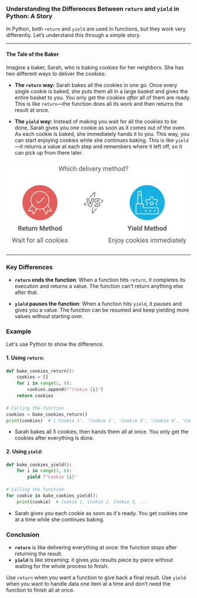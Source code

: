 ### Understanding the Differences Between `return` and `yield` in Python: A Story

In Python, both `return` and `yield` are used in functions, but they work very differently. Let’s understand this through a simple story.

---

#### The Tale of the Baker

Imagine a baker, Sarah, who is baking cookies for her neighbors. She has two different ways to deliver the cookies:

- **The `return` way:** Sarah bakes all the cookies in one go. Once every single cookie is baked, she puts them all in a large basket and gives the entire basket to you. You only get the cookies *after* all of them are ready. This is like `return`—the function does all its work and then returns the result at once.

- **The `yield` way:** Instead of making you wait for all the cookies to be done, Sarah gives you one cookie as soon as it comes out of the oven. As each cookie is baked, she immediately hands it to you. This way, you can start enjoying cookies while she continues baking. This is like `yield`—it returns a value at each step and remembers where it left off, so it can pick up from there later.

![Yield and Return](/images/yield_return_in_python.png)


---

### Key Differences

- **`return` ends the function**: When a function hits `return`, it completes its execution and returns a value. The function can’t return anything else after that.
  
- **`yield` pauses the function**: When a function hits `yield`, it pauses and gives you a value. The function can be resumed and keep yielding more values without starting over.

### Example

Let's use Python to show the difference.

#### 1. Using `return`:

```python
def bake_cookies_return():
    cookies = []
    for i in range(1, 6):
        cookies.append(f"Cookie {i}")
    return cookies

# Calling the function
cookies = bake_cookies_return()
print(cookies)  # ['Cookie 1', 'Cookie 2', 'Cookie 3', 'Cookie 4', 'Cookie 5']
```

- Sarah bakes all 5 cookies, then hands them all at once. You only get the cookies after everything is done.

#### 2. Using `yield`:

```python
def bake_cookies_yield():
    for i in range(1, 6):
        yield f"Cookie {i}"

# Calling the function
for cookie in bake_cookies_yield():
    print(cookie)  # Cookie 1, Cookie 2, Cookie 3, ...
```

- Sarah gives you each cookie as soon as it's ready. You get cookies one at a time while she continues baking.

### Conclusion

- **`return`** is like delivering everything at once: the function stops after returning the result.
- **`yield`** is like streaming: it gives you results piece by piece without waiting for the whole process to finish.

Use `return` when you want a function to give back a final result. Use `yield` when you want to handle data one item at a time and don’t need the function to finish all at once.